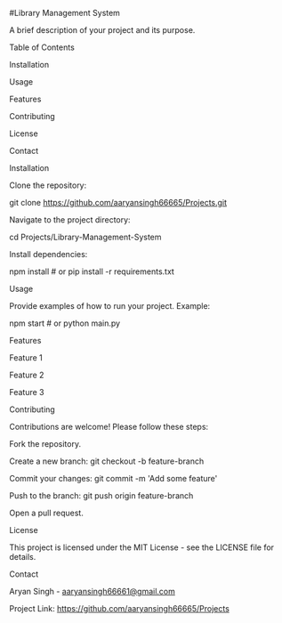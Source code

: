 #Library Management System

A brief description of your project and its purpose.

Table of Contents

Installation

Usage

Features

Contributing

License

Contact

Installation

Clone the repository:

git clone https://github.com/aaryansingh66665/Projects.git

Navigate to the project directory:

cd Projects/Library-Management-System

Install dependencies:

npm install  # or pip install -r requirements.txt

Usage

Provide examples of how to run your project. Example:

npm start  # or python main.py

Features

Feature 1

Feature 2

Feature 3

Contributing

Contributions are welcome! Please follow these steps:

Fork the repository.

Create a new branch: git checkout -b feature-branch

Commit your changes: git commit -m 'Add some feature'

Push to the branch: git push origin feature-branch

Open a pull request.

License

This project is licensed under the MIT License - see the LICENSE file for details.

Contact

Aryan Singh - aaryansingh66661@gmail.com

Project Link: https://github.com/aaryansingh66665/Projects


